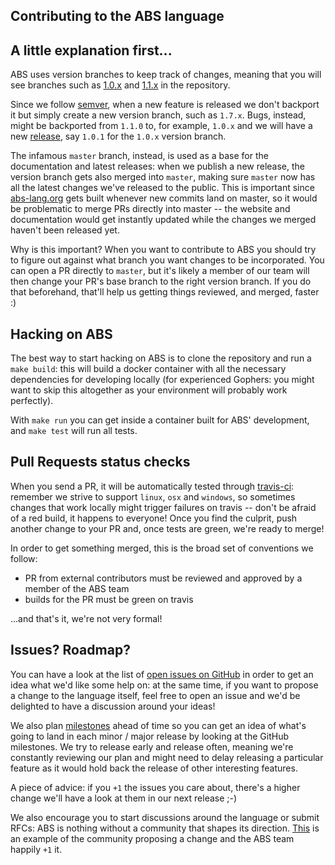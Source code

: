 ## Contributing to the ABS language

## A little explanation first...

ABS uses version branches to keep track of changes, meaning
that you will see branches such as [1.0.x](https://github.com/abs-lang/abs/tree/1.0.x) and [1.1.x](https://github.com/abs-lang/abs/tree/1.1.x) in the
repository.

Since we follow [semver](https://semver.org/),
when a new feature is released we don't backport it but simply
create a new version branch, such as `1.7.x`. Bugs, instead,
might be backported from `1.1.0` to, for example, `1.0.x` and we
will have a new [release](https://github.com/abs-lang/abs/releases),
say `1.0.1` for the `1.0.x` version branch.

The infamous `master` branch, instead, is used as a base for
the documentation and latest releases: when we publish a new release,
the version branch gets also merged into `master`, making sure
`master` now has all the latest changes we've released to the
public. This is important since [abs-lang.org](https://www.abs-lang.org/)
gets built whenever new commits land on master, so it would
be problematic to merge PRs directly into master -- the website
and documentation would get instantly updated while the changes 
we merged haven't been released yet.

Why is this important? When you want to contribute to ABS you
should try to figure out against what branch you want changes
to be incorporated. You can open a PR directly to `master`, but
it's likely a member of our team will then change your PR's
base branch to the right version branch. If you do that beforehand,
that'll help us getting things reviewed, and merged, faster :)

## Hacking on ABS

The best way to start hacking on ABS is to clone the repository
and run a `make build`: this will build a docker container with all
the necessary dependencies for developing locally (for experienced
Gophers: you might want to skip this altogether as your environment
will probably work perfectly).

With `make run` you can get inside a container built for ABS'
development, and `make test` will run all tests.

## Pull Requests status checks

When you send a PR, it will be automatically tested through
[travis-ci](https://travis-ci.com/abs-lang/abs): remember
we strive to support `linux`, `osx` and `windows`, so sometimes
changes that work locally might trigger failures on travis --
don't be afraid of a red build, it happens to everyone! Once
you find the culprit, push another change to your PR and, once
tests are green, we're ready to merge!

In order to get something merged, this is the broad set
of conventions we follow:

* PR from external contributors must be reviewed and approved by a member of the ABS team
* builds for the PR must be green on travis

...and that's it, we're not very formal!

## Issues? Roadmap?

You can have a look at the list of [open issues on GitHub](https://github.com/abs-lang/abs/issues)
in order to get an idea what we'd like some help on: at the same
time, if you want to propose a change to the language itself, feel
free to open an issue and we'd be delighted to have a discussion
around your ideas!

We also plan [milestones](https://github.com/abs-lang/abs/milestones)
ahead of time so you can get an idea of what's going to land in each
minor / major release by looking at the GitHub milestones. We try
to release early and release often, meaning we're constantly reviewing
our plan and might need to delay releasing a particular feature as
it would hold back the release of other interesting features.

A piece of advice: if you `+1` the issues you care about, there's a
higher change we'll have a look at them in our next release ;-)

We also encourage you to start discussions around the language
or submit RFCs: ABS is nothing without a community that shapes
its direction. [This](https://github.com/abs-lang/abs/issues/124)
is an example of the community proposing a change and the ABS
team happily `+1` it.
